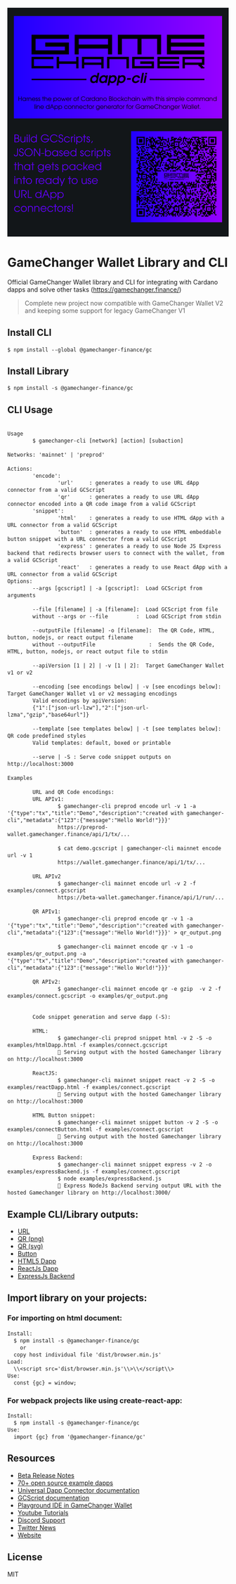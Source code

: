 ![Build with us, a great future await us together](src/assets/images/dapp-cli-banner.png?raw=true)

# GameChanger Wallet Library and CLI

Official GameChanger Wallet library and CLI for integrating with Cardano dapps
and solve other tasks (https://gamechanger.finance/)

> Complete new project now compatible with GameChanger Wallet V2 and keeping
> some support for legacy GameChanger V1

## Install CLI

```
$ npm install --global @gamechanger-finance/gc
```

## Install Library

```
$ npm install -s @gamechanger-finance/gc
```

## CLI Usage

```

Usage
        $ gamechanger-cli [network] [action] [subaction]

Networks: 'mainnet' | 'preprod'

Actions:
        'encode':
                'url'     : generates a ready to use URL dApp connector from a valid GCScript
                'qr'      : generates a ready to use URL dApp connector encoded into a QR code image from a valid GCScript
        'snippet':
                'html'    : generates a ready to use HTML dApp with a URL connector from a valid GCScript
                'button'  : generates a ready to use HTML embeddable button snippet with a URL connector from a valid GCScript
                'express' : generates a ready to use Node JS Express backend that redirects browser users to connect with the wallet, from a valid GCScript
                'react'   : generates a ready to use React dApp with a URL connector from a valid GCScript
Options:
        --args [gcscript] | -a [gcscript]:  Load GCScript from arguments

        --file [filename] | -a [filename]:  Load GCScript from file
        without --args or --file         :  Load GCScript from stdin

        --outputFile [filename] -o [filename]:  The QR Code, HTML, button, nodejs, or react output filename
        without --outputFile                 :  Sends the QR Code, HTML, button, nodejs, or react output file to stdin

        --apiVersion [1 | 2] | -v [1 | 2]:  Target GameChanger Wallet v1 or v2

        --encoding [see encodings below] | -v [see encodings below]:  Target GameChanger Wallet v1 or v2 messaging encodings
        Valid encodings by apiVersion:
        {"1":["json-url-lzw"],"2":["json-url-lzma","gzip","base64url"]}

        --template [see templates below] | -t [see templates below]: QR code predefined styles
        Valid templates: default, boxed or printable

        --serve | -S : Serve code snippet outputs on http://localhost:3000

Examples

        URL and QR Code encodings:
        URL APIv1:
                $ gamechanger-cli preprod encode url -v 1 -a '{"type":"tx","title":"Demo","description":"created with gamechanger-cli","metadata":{"123":{"message":"Hello World!"}}}'
                https://preprod-wallet.gamechanger.finance/api/1/tx/...

                $ cat demo.gcscript | gamechanger-cli mainnet encode url -v 1
                https://wallet.gamechanger.finance/api/1/tx/...

        URL APIv2
                $ gamechanger-cli mainnet encode url -v 2 -f examples/connect.gcscript
                https://beta-wallet.gamechanger.finance/api/1/run/...

        QR APIv1:
                $ gamechanger-cli preprod encode qr -v 1 -a '{"type":"tx","title":"Demo","description":"created with gamechanger-cli","metadata":{"123":{"message":"Hello World!"}}}' > qr_output.png

                $ gamechanger-cli mainnet encode qr -v 1 -o examples/qr_output.png -a '{"type":"tx","title":"Demo","description":"created with gamechanger-cli","metadata":{"123":{"message":"Hello World!"}}}'

        QR APIv2:
                $ gamechanger-cli mainnet encode qr -e gzip  -v 2 -f examples/connect.gcscript -o examples/qr_output.png


        Code snippet generation and serve dapp (-S):

        HTML:
                $ gamechanger-cli preprod snippet html -v 2 -S -o examples/htmlDapp.html -f examples/connect.gcscript
                🚀 Serving output with the hosted Gamechanger library on http://localhost:3000

        ReactJS:
                $ gamechanger-cli mainnet snippet react -v 2 -S -o examples/reactDapp.html -f examples/connect.gcscript
                🚀 Serving output with the hosted Gamechanger library on http://localhost:3000

        HTML Button snippet:
                $ gamechanger-cli mainnet snippet button -v 2 -S -o examples/connectButton.html -f examples/connect.gcscript
                🚀 Serving output with the hosted Gamechanger library on http://localhost:3000

        Express Backend:
                $ gamechanger-cli mainnet snippet express -v 2 -o examples/expressBackend.js -f examples/connect.gcscript
                $ node examples/expressBackend.js
                🚀 Express NodeJs Backend serving output URL with the hosted Gamechanger library on http://localhost:3000/

```

## Example CLI/Library outputs:

- [URL](examples/URL.txt)
- [QR (png)](examples/QR.png)
- [QR (svg)](examples/QR.svg)
- [Button](examples/button.html)
- [HTML5 Dapp](examples/htmlDapp.html)
- [ReactJs Dapp](examples/reactDapp.html)
- [ExpressJs Backend](examples/expressBackend.js)

## Import library on your projects:

### For importing on html document:

```
Install:
  $ npm install -s @gamechanger-finance/gc
    or
  copy host individual file 'dist/browser.min.js'
Load:
  \\<script src='dist/browser.min.js'\\>\\</script\\>
Use:
  const {gc} = window;
```

### For webpack projects like using create-react-app:

```
Install:
  $ npm install -s @gamechanger-finance/gc
Use:
  import {gc} from '@gamechanger-finance/gc'

```

## Resources

- [Beta Release Notes](https://github.com/GameChangerFinance/gamechanger.wallet/blob/main/RELEASE.md)
- [70+ open source example dapps](https://github.com/GameChangerFinance/gamechanger.wallet/blob/main/examples/README.md)
- [Universal Dapp Connector documentation](https://github.com/GameChangerFinance/gamechanger.wallet/blob/main/DAPP_CONNECTOR.md)
- [GCScript documentation](https://beta-wallet.gamechanger.finance/doc/api/v2/api.html)
- [Playground IDE in GameChanger Wallet ](https://beta-wallet.gamechanger.finance/playground)
- [Youtube Tutorials](https://www.youtube.com/@gamechanger.finance)
- [Discord Support](https://discord.gg/vpbfyRaDKG)
- [Twitter News](https://twitter.com/GameChangerOk)
- [Website](https://gamechanger.finance)

## License

MIT
